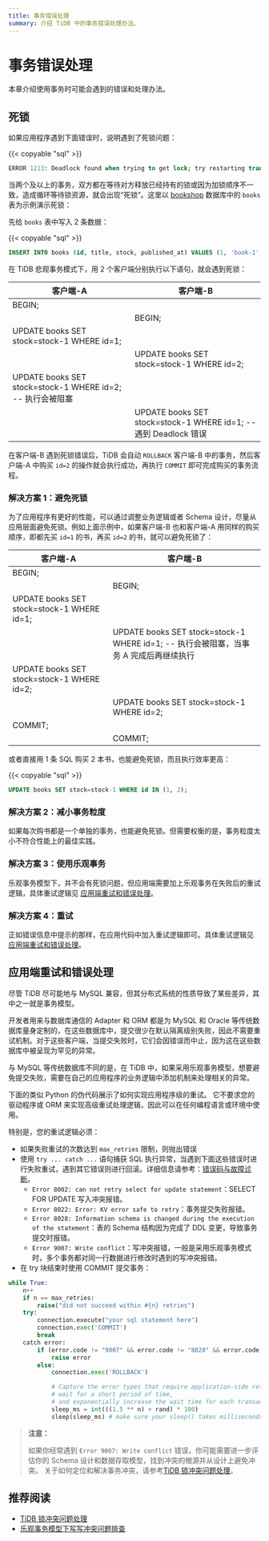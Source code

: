```yaml
---
title: 事务错误处理
summary: 介绍 TiDB 中的事务错误处理办法。
---
```


# 事务错误处理

本章介绍使用事务时可能会遇到的错误和处理办法。

## 死锁

如果应用程序遇到下面错误时，说明遇到了死锁问题：

{{< copyable "sql" >}}

```sql
ERROR 1213: Deadlock found when trying to get lock; try restarting transaction
```

当两个及以上的事务，双方都在等待对方释放已经持有的锁或因为加锁顺序不一致，造成循环等待锁资源，就会出现“死锁”。这里以 [bookshop](/develop/dev-guide-bookshop-schema-design.md) 数据库中的 `books` 表为示例演示死锁：

先给 `books` 表中写入 2 条数据：

{{< copyable "sql" >}}

```sql
INSERT INTO books (id, title, stock, published_at) VALUES (1, 'book-1', 10, now()), (2, 'book-2', 10, now());
```

在 TiDB 悲观事务模式下，用 2 个客户端分别执行以下语句，就会遇到死锁：

| 客户端-A                                                   | 客户端-B                                                         |
| ---------------------------------------------------------- | ---------------------------------------------------------------- |
| BEGIN;                                                     |                                                                  |
|                                                            | BEGIN;                                                           |
| UPDATE books SET stock=stock-1 WHERE id=1;                 |                                                                  |
|                                                            | UPDATE books SET stock=stock-1 WHERE id=2;                       |
| UPDATE books SET stock=stock-1 WHERE id=2; -- 执行会被阻塞 |                                                                  |
|                                                            | UPDATE books SET stock=stock-1 WHERE id=1; -- 遇到 Deadlock 错误 |

在客户端-B 遇到死锁错误后，TiDB 会自动 `ROLLBACK` 客户端-B 中的事务，然后客户端-A 中购买 `id=2` 的操作就会执行成功，再执行 `COMMIT` 即可完成购买的事务流程。

### 解决方案 1：避免死锁

为了应用程序有更好的性能，可以通过调整业务逻辑或者 Schema 设计，尽量从应用层面避免死锁。例如上面示例中，如果客户端-B 也和客户端-A 用同样的购买顺序，即都先买 `id=1` 的书，再买 `id=2` 的书，就可以避免死锁了：

| 客户端-A                                   | 客户端-B                                                                              |
| ------------------------------------------ | ------------------------------------------------------------------------------------- |
| BEGIN;                                     |                                                                                       |
|                                            | BEGIN;                                                                                |
| UPDATE books SET stock=stock-1 WHERE id=1; |                                                                                       |
|                                            | UPDATE books SET stock=stock-1 WHERE id=1; -- 执行会被阻塞，当事务 A 完成后再继续执行 |
| UPDATE books SET stock=stock-1 WHERE id=2; |                                                                                       |
|                                            | UPDATE books SET stock=stock-1 WHERE id=2;                                            |
| COMMIT;                                    |                                                                                       |
|                                            | COMMIT;                                                                               |

或者直接用 1 条 SQL 购买 2 本书，也能避免死锁，而且执行效率更高：

{{< copyable "sql" >}}

```sql
UPDATE books SET stock=stock-1 WHERE id IN (1, 2);
```

### 解决方案 2：减小事务粒度

如果每次购书都是一个单独的事务，也能避免死锁。但需要权衡的是，事务粒度太小不符合性能上的最佳实践。

### 解决方案 3：使用乐观事务

乐观事务模型下，并不会有死锁问题，但应用端需要加上乐观事务在失败后的重试逻辑，具体重试逻辑见 [应用端重试和错误处理](#应用端重试和错误处理)。

### 解决方案 4：重试

正如错误信息中提示的那样，在应用代码中加入重试逻辑即可。具体重试逻辑见 [应用端重试和错误处理](#应用端重试和错误处理)。

## 应用端重试和错误处理

尽管 TiDB 尽可能地与 MySQL 兼容，但其分布式系统的性质导致了某些差异，其中之一就是事务模型。

开发者用来与数据库通信的 Adapter 和 ORM 都是为 MySQL 和 Oracle 等传统数据库量身定制的，在这些数据库中，提交很少在默认隔离级别失败，因此不需要重试机制。对于这些客户端，当提交失败时，它们会因错误而中止，因为这在这些数据库中被呈现为罕见的异常。

与 MySQL 等传统数据库不同的是，在 TiDB 中，如果采用乐观事务模型，想要避免提交失败，需要在自己的应用程序的业务逻辑中添加机制来处理相关的异常。

下面的类似 Python 的伪代码展示了如何实现应用程序级的重试。 它不要求您的驱动程序或 ORM 来实现高级重试处理逻辑，因此可以在任何编程语言或环境中使用。

特别是，您的重试逻辑必须：

- 如果失败重试的次数达到 `max_retries` 限制，则抛出错误
- 使用 `try ... catch ...` 语句捕获 SQL 执行异常，当遇到下面这些错误时进行失败重试，遇到其它错误则进行回滚。详细信息请参考：[错误码与故障诊断](https://docs.pingcap.com/tidb/stable/error-codes)。
    - `Error 8002: can not retry select for update statement`：SELECT FOR UPDATE 写入冲突报错。
    - `Error 8022: Error: KV error safe to retry`：事务提交失败报错。
    - `Error 8028: Information schema is changed during the execution of the statement`：表的 Schema 结构因为完成了 DDL 变更，导致事务提交时报错。
    - `Error 9007: Write conflict`：写冲突报错，一般是采用乐观事务模式时，多个事务都对同一行数据进行修改时遇到的写冲突报错。
- 在 try 块结束时使用 COMMIT 提交事务：

```python
while True:
    n++
    if n == max_retries:
        raise("did not succeed within #{n} retries")
    try:
        connection.execute("your sql statement here")
        connection.exec('COMMIT')
        break
    catch error:
        if (error.code != "9007" && error.code != "8028" && error.code != "8002" && error.code != "8022"):
            raise error
        else:
            connection.exec('ROLLBACK')

            # Capture the error types that require application-side retry,
            # wait for a short period of time,
            # and exponentially increase the wait time for each transaction failure
            sleep_ms = int(((1.5 ** n) + rand) * 100)
            sleep(sleep_ms) # make sure your sleep() takes milliseconds
```

> **注意：**
>
> 如果你经常遇到 `Error 9007: Write conflict` 错误，你可能需要进一步评估你的 Schema 设计和数据存取模型，找到冲突的根源并从设计上避免冲突。
> 关于如何定位和解决事务冲突，请参考[TiDB 锁冲突问题处理](/troubleshoot-lock-conflicts.md)。

## 推荐阅读

- [TiDB 锁冲突问题处理](/troubleshoot-lock-conflicts.md)
- [乐观事务模型下写写冲突问题排查](/troubleshoot-write-conflicts.md)
